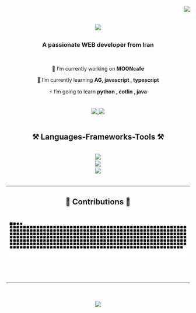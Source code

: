 <img align="right" src="https://visitor-badge.laobi.icu/badge?page_id=hosseincharchianh.hosseincharchianh" />

<h1 align="center">
    <img src="https://readme-typing-svg.herokuapp.com/?font=Righteous&size=35&center=true&vCenter=true&width=500&height=70&duration=4000&lines=Hi+There!+👋;+I'm+Hossein+Charchian!;" />
</h1>

<h3 align="center">A passionate WEB developer from Iran </h3>

<br/>

<div align="center">
 
 🔭 I’m currently working on **MOONcafe**
 
 🌱 I’m currently learning **AG, javascript , typescript**


⚡ I’m going to learn **python , cotlin , java**

 </div>

<br/>

 <div align="center"> 
  <a href="mailto:hosseincharchian@gmail.com">
    <img src="https://img.shields.io/badge/Gmail-333333?style=for-the-badge&logo=gmail&logoColor=red" />
  </a>
  <a href="https://linkedin.com/in/hossein-charchian-57463b282" target="_blank">
    <img src="https://img.shields.io/badge/LinkedIn-0077B5?style=for-the-badge&logo=linkedin&logoColor=white" target="_blank" />
  </a>
</div>


<br/>


<h2 align="center">⚒️ Languages-Frameworks-Tools ⚒️</h2>
<br/>
<div align="center">
    <img src="https://skillicons.dev/icons?i=vscode,github,git" />
    <br/>
    <img src="https://skillicons.dev/icons?i=html,css,nodejs,python,javascript,typescript,cs" />
    <br/>
    <img src="https://skillicons.dev/icons?i=ps,ai,figma" /><br>
</div>

<br/>
<hr/>

<div align="center">
  <h2> 🐍  Contributions 🐍 </h2>
  <br>
  <img alt="snake" src="https://raw.githubusercontent.com/salesp07/salesp07/output/github-contribution-grid-snake.svg" />
  
  <br/><br/>
</div>


<hr/>


<!-- <h2 align="center">⚡ Stats ⚡</h2>
<br>
<div align=center>
  <img width=390 src="https://github-readme-streak-stats.vercel.app/?user=hosseincharchianh&count_private=true&theme=react&border_radius=10" alt="streak stats"/>
  <img width=390 src="https://github-readme-stats.vercel.app/api?username=hosseincharchianh&count_private=true&show_icons=true&theme=react&rank_icon=github&border_radius=10" alt="readme stats" />
  <br/>
  <img width=325 align="center" src="https://github-readme-stats.vercel.app/api/top-langs/?username=hosseincharchianh&hide=HTML&langs_count=8&layout=compact&theme=react&border_radius=10&size_weight=0.5&count_weight=0.5&exclude_repo=github-readme-stats" alt="top langs" />
</div>
-->


<h1 align="center">
    <img src="https://readme-typing-svg.herokuapp.com/?font=Righteous&size=35&center=true&vCenter=true&width=500&height=70&duration=4000&lines=These+are+my+last+projects;+🎈;" />
</h1>
